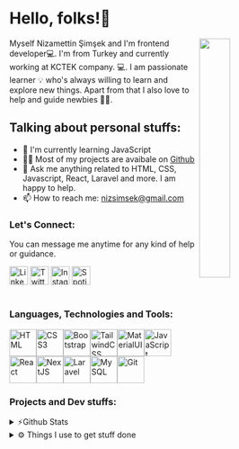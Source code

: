 
# Hello, folks!👋

<img width="33%"  align="right" src="https://cdn.dribbble.com/users/600557/screenshots/3625204/untitled-1.gif" >
 
Myself Nizamettin Şimşek and I'm frontend developer💻. 
I'm from Turkey and currently working at KCTEK company. 💻.
I am passionate learner 💡 who's always willing to learn and explore new things. 
Apart from that I also love to help and guide newbies 👨‍💻. 

## Talking about personal stuffs:

- 🌱 I'm currently learning JavaScript
- 👨‍💻 Most of my projects are avaibale on [Github](https://github.com/nizsimsek?tab=repositories)
- 💬 Ask me anything related to HTML, CSS, Javascript, React, Laravel and more. I am happy to help.
- 📫 How to reach me: nizsimsek@gmail.com

### Let's Connect:

You can message me anytime for any kind of help or guidance. 

[<img alt = "Linkedin" width = "33px" src = "https://cdn-icons-png.flaticon.com/512/174/174857.png" />][linkedin]
[<img alt = "Twitter" width = "33px" src = "https://cdn-icons-png.flaticon.com/512/733/733579.png" />][twitter]
[<img alt = "Instagram" width = "33px" src = "https://cdn-icons-png.flaticon.com/512/1409/1409946.png" />][instagram]
[<img alt = "Spotify" width = "33px" src = "https://cdn-icons-png.flaticon.com/512/2111/2111624.png" />][spotify] 

[linkedin]: https://www.linkedin.com/in/nizsimsek/
[twitter]: https://twitter.com/ilahinizo
[instagram]: https://www.instagram.com/ilahinizo/
[spotify]: https://open.spotify.com/user/crfbvm1o3869vms2x7frx93nu?si=01050e1e72b94642

#

### Languages, Technologies and Tools:

<img alt = "HTML" width = "48px" src = "https://img.icons8.com/color/48/000000/html-5--v1.png" /><img alt = "CSS3" width = "48px" src = "https://img.icons8.com/color/48/000000/css3.png" /><img alt = "Bootstrap" width = "48px" src = "https://img.icons8.com/color/512/bootstrap.png" /><img alt = "TailwindCSS" width = "48px" src = "https://img.icons8.com/color/512/tailwindcss.png" /><img alt = "MaterialUI" width = "48px" src = "https://img.icons8.com/color/512/material-ui.png" /><img alt = "JavaScript" width = "48px" src = "https://img.icons8.com/color/48/000000/javascript--v1.png" /><img alt = "React" width = "48px" src = "https://img.icons8.com/plasticine/100/000000/react.png" /><img alt = "NextJS" width = "48px" src = "https://img.icons8.com/color/512/nextjs.png" /><img alt = "Laravel" width = "48px" src="https://img.icons8.com/fluency/512/laravel.png" /><img alt = "MySQL" width = "48px" src = "https://img.icons8.com/color/512/mysql-logo.png" /><img alt = "Git" width = "48px" src = "https://img.icons8.com/color/344/git.png" />

### Projects and Dev stuffs:

<details>
<summary> ⚡Github Stats</summary>

[![Anurag's GitHub stats](https://github-readme-stats.vercel.app/api?username=nizsimsek&show_icons=true)](https://github.com/anuraghazra/github-readme-stats)
[![Top Langs](https://github-readme-stats.vercel.app/api/top-langs/?username=nizsimsek&layout=compact&card_width=280&langs_count=8)](https://github.com/anuraghazra/github-readme-stats)

</details>

<details>
<summary> ⚙️ Things I use to get stuff done</summary>

- **OS:** Macos and Ubuntu v20.04 but sometimes Windows 10 <br/>
- **Main Laptop:** MBPro M2 16gb/512gb<br/>
- **Secondary Laptop:** ASUS FX553VD-DM160 but some components update<br/>
- **Code Editor:** VSCode <br/>
</details>
